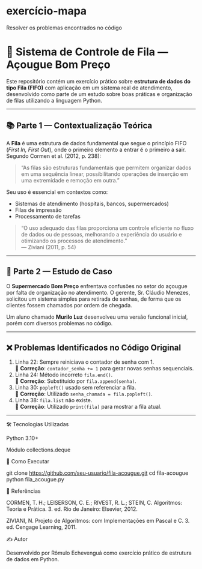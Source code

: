 # exercício-mapa
Resolver os problemas encontrados no código

# 🐄 Sistema de Controle de Fila — Açougue Bom Preço

Este repositório contém um exercício prático sobre **estrutura de dados do tipo Fila (FIFO)** com aplicação em um sistema real de atendimento, desenvolvido como parte de um estudo sobre boas práticas e organização de filas utilizando a linguagem Python.

---

## 📚 Parte 1 — Contextualização Teórica

A **Fila** é uma estrutura de dados fundamental que segue o princípio FIFO (*First In, First Out*), onde o primeiro elemento a entrar é o primeiro a sair. Segundo Cormen et al. (2012, p. 238):

> “As filas são estruturas fundamentais que permitem organizar dados em uma sequência linear, possibilitando operações de inserção em uma extremidade e remoção em outra.”

Seu uso é essencial em contextos como:
- Sistemas de atendimento (hospitais, bancos, supermercados)
- Filas de impressão
- Processamento de tarefas

> “O uso adequado das filas proporciona um controle eficiente no fluxo de dados ou de pessoas, melhorando a experiência do usuário e otimizando os processos de atendimento.”  
> — Ziviani (2011, p. 54)

---

## 🧪 Parte 2 — Estudo de Caso

O **Supermercado Bom Preço** enfrentava confusões no setor do açougue por falta de organização no atendimento. O gerente, Sr. Cláudio Menezes, solicitou um sistema simples para retirada de senhas, de forma que os clientes fossem chamados por ordem de chegada.

Um aluno chamado **Murilo Luz** desenvolveu uma versão funcional inicial, porém com diversos problemas no código.

---

## ❌ Problemas Identificados no Código Original

1. Linha 22: Sempre reiniciava o contador de senha com 1.  
   🔧 **Correção**: `contador_senha += 1` para gerar novas senhas sequenciais.
2. Linha 24: Método incorreto `fila.end()`.  
   🔧 **Correção**: Substituído por `fila.append(senha)`.
3. Linha 30: `popleft()` usado sem referenciar a fila.  
   🔧 **Correção**: Utilizado `senha_chamada = fila.popleft()`.
4. Linha 38: `fila.list` não existe.  
   🔧 **Correção**: Utilizado `print(fila)` para mostrar a fila atual.

---

🛠 Tecnologias Utilizadas

Python 3.10+

Módulo collections.deque

📁 Como Executar

git clone https://github.com/seu-usuario/fila-acougue.git
cd fila-acougue
python fila_acougue.py

📖 Referências

CORMEN, T. H.; LEISERSON, C. E.; RIVEST, R. L.; STEIN, C. Algoritmos: Teoria e Prática. 3. ed. Rio de Janeiro: Elsevier, 2012.

ZIVIANI, N. Projeto de Algoritmos: com Implementações em Pascal e C. 3. ed. Cengage Learning, 2011.

✍️ Autor

Desenvolvido por Rômulo Echevenguá como exercício prático de estrutura de dados em Python.
